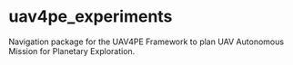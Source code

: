 # uav4pe_experiments
Navigation package for the UAV4PE Framework to plan UAV Autonomous Mission for Planetary Exploration.
